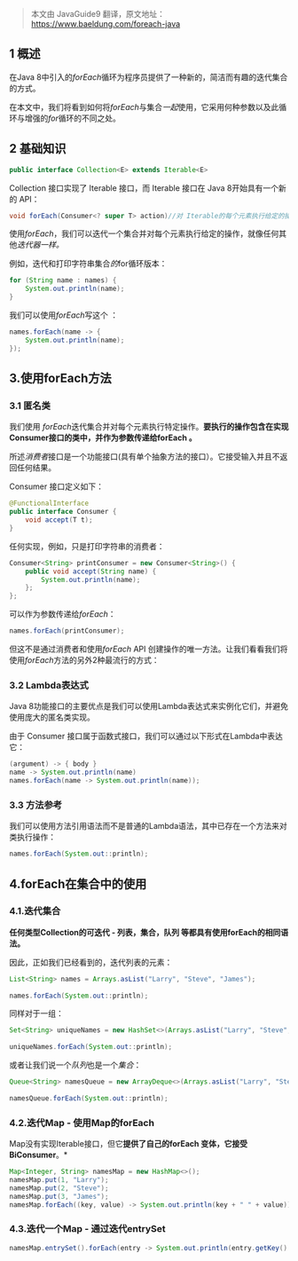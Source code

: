 > 本文由 JavaGuide9 翻译，原文地址：https://www.baeldung.com/foreach-java

## 1 概述

在Java 8中引入的*forEach*循环为程序员提供了一种新的，简洁而有趣的迭代集合的方式。

在本文中，我们将看到如何将*forEach*与集合*一起*使用，它采用何种参数以及此循环与增强的*for*循环的不同之处。

## 2 基础知识

```Java
public interface Collection<E> extends Iterable<E>
```

Collection 接口实现了 Iterable 接口，而 Iterable 接口在 Java 8开始具有一个新的 API：

```java
void forEach(Consumer<? super T> action)//对 Iterable的每个元素执行给定的操作，直到所有元素都被处理或动作引发异常。
```

使用*forEach*，我们可以迭代一个集合并对每个元素执行给定的操作，就像任何其他*迭代器一样。*

例如，迭代和打印字符串集合*的*for循环版本：

```java
for (String name : names) {
    System.out.println(name);
}
```

我们可以使用*forEach*写这个 ：

```java
names.forEach(name -> {
    System.out.println(name);
});
```

## 3.使用forEach方法

### 3.1 匿名类

我们使用  *forEach*迭代集合并对每个元素执行特定操作。**要执行的操作包含在实现Consumer接口的类中，并作为参数传递给forEach 。**

所述*消费者*接口是一个功能接口(具有单个抽象方法的接口）。它接受输入并且不返回任何结果。

Consumer 接口定义如下：

```java
@FunctionalInterface
public interface Consumer {
    void accept(T t);
}
```
任何实现，例如，只是打印字符串的消费者：

```java
Consumer<String> printConsumer = new Consumer<String>() {
    public void accept(String name) {
        System.out.println(name);
    };
};
```

可以作为参数传递给*forEach*：

```java
names.forEach(printConsumer);
```

但这不是通过消费者和使用*forEach* API 创建操作的唯一方法。让我们看看我们将使用*forEach*方法的另外2种最流行的方式：

### 3.2 Lambda表达式

Java 8功能接口的主要优点是我们可以使用Lambda表达式来实例化它们，并避免使用庞大的匿名类实现。

由于 Consumer 接口属于函数式接口，我们可以通过以下形式在Lambda中表达它：

```java
(argument) -> { body }
name -> System.out.println(name)
names.forEach(name -> System.out.println(name));
```

### 3.3 方法参考

我们可以使用方法引用语法而不是普通的Lambda语法，其中已存在一个方法来对类执行操作：

```java
names.forEach(System.out::println);
```

## 4.forEach在集合中的使用

### 4.1.迭代集合

**任何类型Collection的可迭代  - 列表，集合，队列 等都具有使用forEach的相同语法。**

因此，正如我们已经看到的，迭代列表的元素：

```java
List<String> names = Arrays.asList("Larry", "Steve", "James");
 
names.forEach(System.out::println);
```

同样对于一组：

```java
Set<String> uniqueNames = new HashSet<>(Arrays.asList("Larry", "Steve", "James"));
 
uniqueNames.forEach(System.out::println);
```

或者让我们说一个*队列*也是一个*集合*：

```java
Queue<String> namesQueue = new ArrayDeque<>(Arrays.asList("Larry", "Steve", "James"));
 
namesQueue.forEach(System.out::println);
```

### 4.2.迭代Map - 使用Map的forEach

Map没有实现Iterable接口，但它**提供了自己的forEach 变体，它接受BiConsumer**。* 

```java
Map<Integer, String> namesMap = new HashMap<>();
namesMap.put(1, "Larry");
namesMap.put(2, "Steve");
namesMap.put(3, "James");
namesMap.forEach((key, value) -> System.out.println(key + " " + value));
```

### 4.3.迭代一个Map - 通过迭代entrySet

```java
namesMap.entrySet().forEach(entry -> System.out.println(entry.getKey() + " " + entry.getValue()));
```